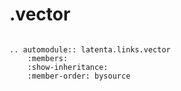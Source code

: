 # .vector

```{eval-rst}

```

```{eval-rst}
.. automodule:: latenta.links.vector
    :members:
    :show-inheritance:
    :member-order: bysource
```
